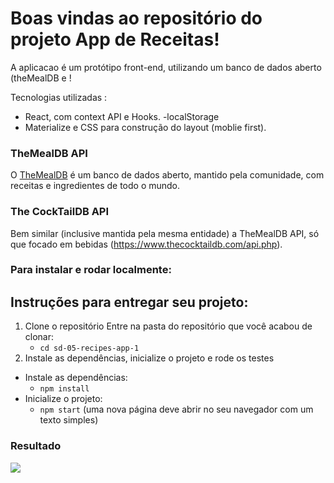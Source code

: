 # Boas vindas ao repositório do projeto App de Receitas!

A aplicacao é um protótipo front-end, utilizando um banco de dados aberto (theMealDB e  !

Tecnologias utilizadas :
- React, com context API e Hooks.
-localStorage
- Materialize e CSS para construção do layout (moblie first).

### TheMealDB API

O [TheMealDB](https://www.themealdb.com/) é um banco de dados aberto, mantido pela comunidade, com receitas e ingredientes de todo o mundo.

### The CockTailDB API

Bem similar (inclusive mantida pela mesma entidade) a TheMealDB API, só que focado em bebidas (https://www.thecocktaildb.com/api.php).

### Para instalar e rodar localmente:

## Instruções para entregar seu projeto:
1. Clone o repositório
 Entre na pasta do repositório que você acabou de clonar:
    * `cd sd-05-recipes-app-1`
 2. Instale as dependências, inicialize o projeto e rode os testes
  * Instale as dependências:
    * `npm install`
  * Inicialize o projeto:
    * `npm start` (uma nova página deve abrir no seu navegador com um texto simples)

### Resultado

![](name-of-giphy.gif)
